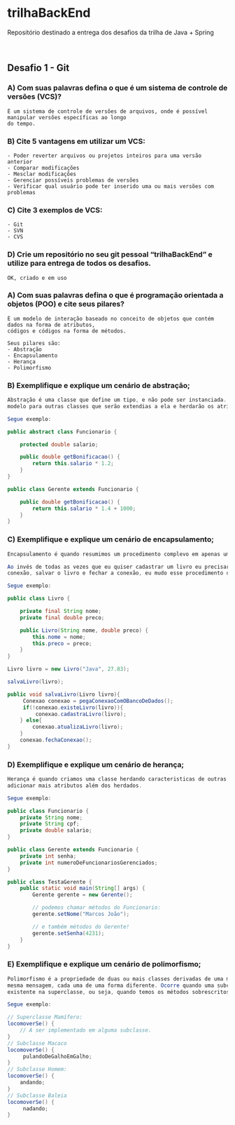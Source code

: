 # <b>trilhaBackEnd</b>

Repositório destinado a entrega dos desafios da trilha de Java + Spring

<br>

## <b>Desafio 1 - Git</b>


### <b>A)</b> Com suas palavras defina o que é um sistema de controle de versões (VCS)?
```
É um sistema de controle de versões de arquivos, onde é possível manipular versões específicas ao longo 
do tempo.
```

### <b>B)</b> Cite 5 vantagens em utilizar um VCS:
```
- Poder reverter arquivos ou projetos inteiros para uma versão anterior
- Comparar modificações
- Mesclar modificações 
- Gerenciar possíveis problemas de versões
- Verificar qual usuário pode ter inserido uma ou mais versões com problemas
```

### <b>C)</b> Cite 3 exemplos de VCS:
```
- Git
- SVN
- CVS
```

### <b>D)</b> Crie um repositório no seu git pessoal “trilhaBackEnd” e utilize para entrega de todos os desafios.
```
OK, criado e em uso
```



### <b>A)</b> Com suas palavras defina o que é programação orientada a objetos (POO) e cite seus pilares?
```
É um modelo de interação baseado no conceito de objetos que contém dados na forma de atributos, 
códigos e códigos na forma de métodos. 

Seus pilares são:
- Abstração
- Encapsulamento
- Herança
- Polimorfismo
```
### <b>B)</b> Exemplifique e explique um cenário de abstração;
```java
Abstração é uma classe que define um tipo, e não pode ser instanciada. Uma classe abstrata serve de 
modelo para outras classes que serão extendias a ela e herdarão os atributos pré definidos.

Segue exemplo:

public abstract class Funcionario {

	protected double salario;

	public double getBonificacao() {
		return this.salario * 1.2;
	}
}

public class Gerente extends Funcionario {

	public double getBonificacao() {
		return this.salario * 1.4 + 1000;
	}
}
```
### <b>C)</b> Exemplifique e explique um cenário de encapsulamento;
```java
Encapsulamento é quando resumimos um procedimento complevo em apenas um método.

Ao invés de todas as vezes que eu quiser cadastrar um livro eu precisar instanciá-lo, abrir uma 
conexão, salvar o livro e fechar a conexão, eu mudo esse procedimento de salvar para um único método.

Segue exemplo:

public class Livro {

    private final String nome; 
    private final double preco;

    public Livro(String nome, double preco) { 
        this.nome = nome; 
        this.preco = preco; 
    }
}

Livro livro = new Livro("Java", 27.83);

salvaLivro(livro);

public void salvaLivro(Livro livro){
     Conexao conexao = pegaConexaoComOBancoDeDados(); 
     if(!conexao.existeLivro(livro)){
         conexao.cadastraLivro(livro);
    } else{ 
        conexao.atualizaLivro(livro); 
    } 
    conexao.fechaConexao(); 
}
```


### <b>D)</b> Exemplifique e explique um cenário de herança;
```java
Herança é quando criamos uma classe herdando caracteristicas de outras ja existentes, porém podemos 
adicionar mais atributos além dos herdados.

Segue exemplo:

public class Funcionario {
    private String nome;
    private String cpf;
    private double salario;
}

public class Gerente extends Funcionario {
    private int senha;
    private int numeroDeFuncionariosGerenciados;
}

public class TestaGerente {
    public static void main(String[] args) {
        Gerente gerente = new Gerente();

        // podemos chamar métodos do Funcionario:
        gerente.setNome("Marcos João");

        // e também métodos do Gerente!
        gerente.setSenha(4231);
    }
}
```

### <b>E)</b> Exemplifique e explique um cenário de polimorfismo;

```java
Polimorfismo é a propriedade de duas ou mais classes derivadas de uma mesma superclasse responderem a 
mesma mensagem, cada uma de uma forma diferente. Ocorre quando uma subclasse redefine um método 
existente na superclasse, ou seja, quando temos os métodos sobrescritos.

Segue exemplo:

// Superclasse Mamífero:
locomoverSe() {
    // A ser implementado em alguma subclasse. 
}
// Subclasse Macaco
locomoverSe() {
     pulandoDeGalhoEmGalho; 
}
// Subclasse Homem:
locomoverSe() {
    andando; 
}
// Subclasse Baleia
locomoverSe() {
     nadando;
}
```






